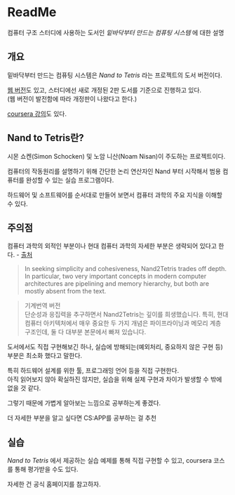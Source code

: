 # ReadMe

컴퓨터 구조 스터디에 사용하는 도서인 _밑바닥부터 만드는 컴퓨팅 시스템_ 에 대한 설명

## 개요

밑바닥부터 만드는 컴퓨팅 시스템은 _Nand to Tetris_ 라는 프로젝트의 도서 버전이다.  

[웹 버전](https://www.nand2tetris.org/)도 있고, 스터디에선 새로 개정된 2판 도서를 기준으로 진행하고 있다.  
(웹 버전이 발전함에 따라 개정판이 나왔다고 한다.)

[coursera 강의](https://www.coursera.org/learn/build-a-computer)도 있다.

## Nand to Tetris란?

시몬 쇼켄(Simon Schocken) 및 노암 니산(Noam Nisan)이 주도하는 프로젝트이다.

컴퓨터의 작동원리를 설명하기 위해 간단한 논리 연산자인 Nand 부터 시작해서 범용 컴퓨터를 완성할 수 있는 실습 프로그램이다.

하드웨어 및 소프트웨어를 순서대로 만들어 보면서 컴퓨터 과학의 주요 지식을 이해할 수 있다.

## 주의점
컴퓨터 과학의 외적인 부분이나 현대 컴퓨터 과학의 자세한 부분은 생략되어 있다고 한다. - [출처](https://teachyourselfcs.com/)

> In seeking simplicity and cohesiveness, Nand2Tetris trades off depth. In particular, two very important concepts in modern computer architectures are pipelining and memory hierarchy, but both are mostly absent from the text.

> 기계번역 버전  
단순성과 응집력을 추구하면서 Nand2Tetris는 깊이를 희생했습니다. 특히, 현대 컴퓨터 아키텍처에서 매우 중요한 두 가지 개념은 파이프라이닝과 메모리 계층 구조인데, 둘 다 대부분 본문에서 빠져 있습니다.

도서에서도 직접 구현해보긴 하나, 실습에 방해되는(예외처리, 중요하지 않은 구현 등) 부분은 최소화 했다고 말한다.

특히 하드웨어 설계를 위한 툴, 프로그래밍 언어 등을 직접 구현한다.  
아직 읽어보지 않아 확실하진 않지만, 실습을 위해 실제 구현과 차이가 발생할 수 밖에 없을 것 같다.

그렇기 때문에 가볍게 알아보는 느낌으로 공부하는게 좋겠다.

더 자세한 부분을 알고 싶다면 CS:APP를 공부하는 걸 추천

## 실습

_Nand to Tetris_ 에서 제공하는 실습 예제를 통해 직접 구현할 수 있고, coursera 코스를 통해 평가받을 수도 있다.

자세한 건 공식 홈페이지를 참고하자.
